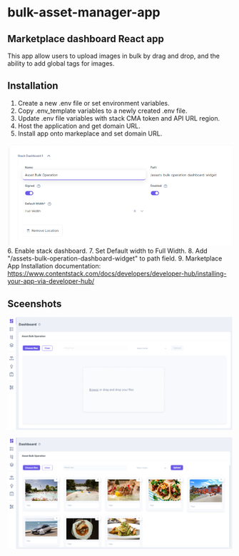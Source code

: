 # bulk-asset-manager-app
## Marketplace dashboard React app
This app allow users to upload images in bulk by drag and drop, and the ability to add global tags for images.

## Installation

1. Create a new .env file or set environment variables.
2. Copy .env_template variables to a newly created .env file.
3. Update .env file variables with stack CMA token and API URL region.
4. Host the application and get domain URL.
5. Install app onto markeplace and set domain URL.

![stack_dashboard_installation](https://github.com/Contentstack-Solutions/bulk-asset-manager-app/blob/main/src/assets/stack-dashboard-installation.png)
6. Enable stack dashboard.
7. Set Default width to Full Width.
8. Add "/assets-bulk-operation-dashboard-widget" to path field.
9. Marketplace App Installation documentation: https://www.contentstack.com/docs/developers/developer-hub/installing-your-app-via-developer-hub/

## Sceenshots

![asset_bulk_operation_ui](https://github.com/Contentstack-Solutions/bulk-asset-manager-app/blob/main/src/assets/asset-bulk-operation-ui.png)

![asset_bulk_operation_ui_2](https://github.com/Contentstack-Solutions/bulk-asset-manager-app/blob/main/src/assets/asset-bulk-operation-ui-2.png)

